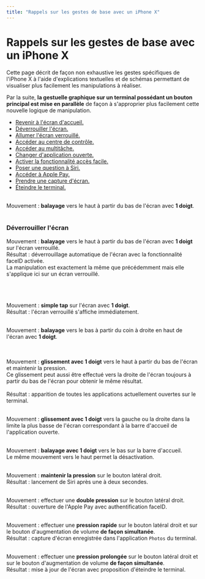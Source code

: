```yaml
---
title: "Rappels sur les gestes de base avec un iPhone X"
---
```


# Rappels sur les gestes de base avec un iPhone X

Cette page décrit de façon non exhaustive les gestes spécifiques de l'iPhone X à l'aide d'explications textuelles et de schémas permettant de visualiser plus facilement les manipulations à réaliser.

Par la suite, **la gestuelle graphique sur un terminal possédant un bouton principal est mise en parallèle** de façon à s'approprier plus facilement cette nouvelle logique de manipulation.

- [Revenir à l'écran d'accueil.](#BackHome)
- [Déverrouiller l'écran.](#UnlockScreen)
- [Allumer l'écran verrouillé.](#TurnOnLockedScreen)
- [Accéder au centre de contrôle.](#ControlCenter)
- [Accéder au multitâche.](#Multitask)
- [Changer d'application ouverte.](#ChangeOpenedApp)
- [Activer la fonctionnalité accès facile.](#Reachability)
- [Poser une question à Siri.](#Siri)
- [Accéder à Apple Pay.](#ApplePay)
- [Prendre une capture d'écran.](#Screenshot)
- [Éteindre le terminal.](#PowerOff)

<a name="BackHome"></a>
</br>Mouvement : **balayage** vers le haut à partir du bas de l'écran avec **1 doigt**.
</br><img style="max-width: 700px; height: auto;" alt="" src="./images/iphonex_fr_back_home.png" />
</br></br>
<a name="UnlockScreen"></a>
### Déverrouiller l'écran
Mouvement : **balayage** vers le haut à partir du bas de l'écran avec **1 doigt** sur l'écran verrouillé.
</br>Résultat : déverrouillage automatique de l'écran avec la fonctionnalité <span lang="en">faceID</span> activée.
</br>La manipulation est exactement la même que précédemment mais elle s'applique ici sur un écran verrouillé.

<a name="TurnOnLockedScreen"></a>
</br></br></br>Mouvement : **simple tap** sur l'écran avec **1 doigt**.
</br>Résultat : l'écran verrouillé s'affiche immédiatement.
</br><img style="max-width: 700px; height: auto;" alt="" src="./images/iphonex_fr_turn_on_locked_screen.png" />

<a name="ControlCenter"></a>
</br>Mouvement : **balayage** vers le bas à partir du coin à droite en haut de l'écran avec **1 doigt**.
</br><img style="max-width: 700px; height: auto;" alt="" src="./images/iphonex_fr_control_center.png" />

<a name="Multitask"></a>
</br></br>Mouvement : **glissement avec 1 doigt** vers le haut à partir du bas de l'écran et maintenir la pression.
</br>Ce glissement peut aussi être effectué vers la droite de l'écran toujours à partir du bas de l'écran pour obtenir le même résultat.
</br></br>Résultat : apparition de toutes les applications actuellement ouvertes sur le terminal.
</br><img style="max-width: 700px; height: auto;" alt="" src="./images/iphonex_fr_multitask.png" />

<a name="ChangeOpenedApp"></a>
</br>Mouvement : **glissement avec 1 doigt** vers la gauche ou la droite dans la limite la plus basse de l'écran correspondant à la barre d'accueil de l'application ouverte.
</br><img style="max-width: 500px; height: auto;" alt="" src="./images/iphonex_fr_change_opened_app.png" />

<a name="Reachability"></a>
</br>Mouvement : **balayage avec 1 doigt** vers le bas sur la barre d'accueil.
</br>Le même mouvement vers le haut permet la désactivation.
</br><img style="max-width: 700px; height: auto;" alt="" src="./images/iphonex_fr_reachability.png" />

<a name="Siri"></a>
</br>Mouvement : **maintenir la pression** sur le bouton latéral droit.
</br>Résultat : lancement de Siri après une à deux secondes.
</br><img style="max-width: 700px; height: auto;" alt="" src="./images/iphonex_fr_siri.png" />

<a name="ApplePay"></a>
</br>Mouvement : effectuer une **double pression** sur le bouton latéral droit.
</br>Résultat : ouverture de l'Apple Pay avec authentification <span lang="en">faceID</span>.
</br><img style="max-width: 700px; height: auto;" alt="" src="./images/iphonex_fr_apple_pay.png" />

<a name="Screenshot"></a>
</br>Mouvement : effectuer une **pression rapide** sur le bouton latéral droit et sur le bouton d'augmentation de volume **de façon simultanée**.
</br>Résultat : capture d'écran enregistrée dans l'application `Photos` du terminal.
</br><img style="max-width: 800px; height: auto;" alt="" src="./images/iphonex_fr_screenshot.png" />

<a name="PowerOff"></a>
</br>Mouvement : effectuer une **pression prolongée** sur le bouton latéral droit et sur le bouton d'augmentation de volume **de façon simultanée**.
</br>Résultat : mise à jour de l'écran avec proposition d'éteindre le terminal.
</br><img style="max-width: 800px; height: auto;" alt="" src="./images/iphonex_fr_power_off.png" />
